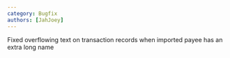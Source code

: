```yaml
---
category: Bugfix
authors: [JahJoey]
---
```


Fixed overflowing text on transaction records when imported payee has an extra long name
